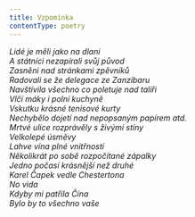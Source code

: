 ```yaml
---
title: Vzpomínka
contentType: poetry
---
```


<section>

_Lidé je měli jako na dlani  
A státníci nezapírali svůj původ  
Zasněni nad stránkami zpěvníků  
Radovali se že delegace ze Zanzibaru  
Navštívila všechno co poletuje nad talíři  
Vlčí máky i polní kuchyně  
Vskutku krásné tenisové kurty  
Nechybělo dojetí nad nepopsaným papírem atd.  
Mrtvé ulice rozprávěly s živými stíny  
Velkolepé úsměvy  
Lahve vína plné vnitřností  
Několikrát po sobě rozpočítané zápalky  
Jedno počasí krásnější než druhé  
Karel Čapek vedle Chestertona  
No vida  
Kdyby mi patřila Čína  
Bylo by to všechno vaše_

</section>
